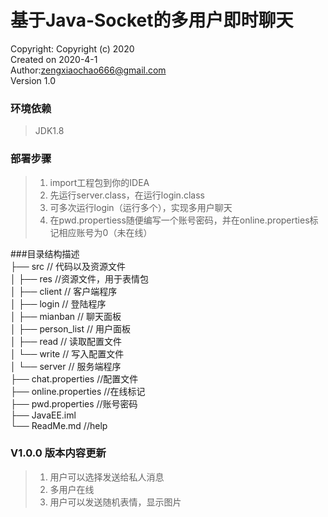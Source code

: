 

基于Java-Socket的多用户即时聊天
===========================
 Copyright: Copyright (c) 2020  
 Created on 2020-4-1    
 Author:zengxiaochao666@gmail.com  
 Version 1.0  
### 环境依赖
> JDK1.8
### 部署步骤
> 1. import工程包到你的IDEA
> 2. 先运行server.class，在运行login.class
> 3. 可多次运行login（运行多个），实现多用户聊天
> 4. 在pwd.propertiess随便编写一个账号密码，并在online.properties标记相应账号为0（未在线）


###目录结构描述  
├── src                      // 代码以及资源文件  
│   ├── res                  //资源文件，用于表情包   
│   ├── client               // 客户端程序  
│   ├── login                // 登陆程序  
│   ├── mianban              // 聊天面板  
│   ├── person_list          // 用户面板  
│   ├── read                 // 读取配置文件  
│   └── write                // 写入配置文件  
│   └── server               // 服务端程序  
├── chat.properties          //配置文件  
├── online.properties        //在线标记  
├── pwd.properties              //账号密码  
├── JavaEE.iml    
└── ReadMe.md                   //help



### V1.0.0 版本内容更新
> 1. 用户可以选择发送给私人消息
> 2. 多用户在线
> 2. 用户可以发送随机表情，显示图片

 
